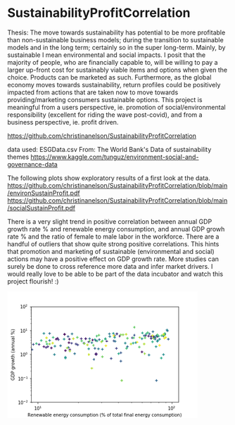 # SustainabilityProfitCorrelation

Thesis: The move towards sustainability has potential to be more profitable than non-sustainable business models; during the transition to sustainable models and in the long term; certainly so in the super long-term. Mainly, by sustainable I mean environmental and social impacts. I posit that the majority of people, who are financially capable to, will be willing to pay a larger up-front cost for sustainably viable items and options when given the choice. Products can be marketed as such. Furthermore, as the global economy moves towards sustainability, return profiles could be positively impacted from actions that are taken now to move towards providing/marketing consumers sustainable options. This project is meaningful from a users perspective, ie. promotion of social/environmental responsibility (excellent for riding the wave post-covid), and from a business perspective, ie. profit driven.

https://github.com/christinanelson/SustainabilityProfitCorrelation

data used: ESGData.csv
From: The World Bank's Data of sustainability themes
https://www.kaggle.com/tunguz/environment-social-and-governance-data

The following plots show exploratory results of a first look at the data.
https://github.com/christinanelson/SustainabilityProfitCorrelation/blob/main/environSustainProfit.pdf
https://github.com/christinanelson/SustainabilityProfitCorrelation/blob/main/socialSustainProfit.pdf

There is a very slight trend in positive correlation between annual GDP growth rate % and renewable energy consumption, and annual GDP growh rate % and the ratio of female to male labor in the workforce. There are a handful of outliers that show quite strong positive correlations. This hints that promotion and marketing of sustainable (environmental and social) actions may have a positive effect on GDP growth rate. More studies can surely be done to cross reference more data and infer market drivers. I would really love to be able to be part of the data incubator and watch this project flourish! :)


![alt text](https://github.com/christinanelson/SustainabilityProfitCorrelation/blob/main/Plots/environSustainProfit.png?raw=true)
